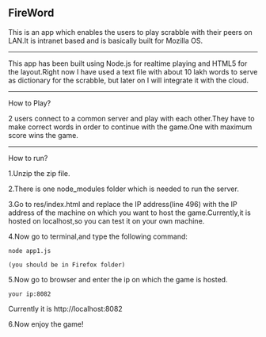 FireWord
--------
This is an app which enables the users to play scrabble with their peers on LAN.It is intranet based and is basically built for Mozilla OS.

------------------------------------------------------------------------

This app has been built using Node.js for realtime playing and HTML5 for the layout.Right now I have used a text file with about 10 lakh words to serve as dictionary for the scrabble, but later on I will integrate it with the cloud.

------------------------------------------------------------------------

How to Play?

2 users connect to a common server and play with each other.They have to make correct words in order to continue with the game.One with maximum score wins the game.

-------------------------------------------------------------------------

How to run?

1.Unzip the zip file.

2.There is one node_modules folder which is needed to run the server.

3.Go to res/index.html and replace the IP address(line 496) with the IP address of the machine on which you want to host the game.Currently,it is hosted on localhost,so you can test it on your own machine.

4.Now go to terminal,and type the following command:

	node app1.js
	
	(you should be in Firefox folder)

5.Now go to browser and enter the ip on which the game is hosted.

	your ip:8082
Currently it is http://localhost:8082

6.Now enjoy the game!

